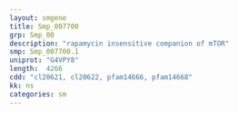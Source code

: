 ```yaml
---
layout: smgene
title: Smp_007700
grp: Smp_00
description: "rapamycin insensitive companion of mTOR"
smp: Smp_007700.1
uniprot: "G4VPY8"
length:  4266
cdd: "cl20621, cl20622, pfam14666, pfam14668"
kk: ns
categories: sm
---
```

